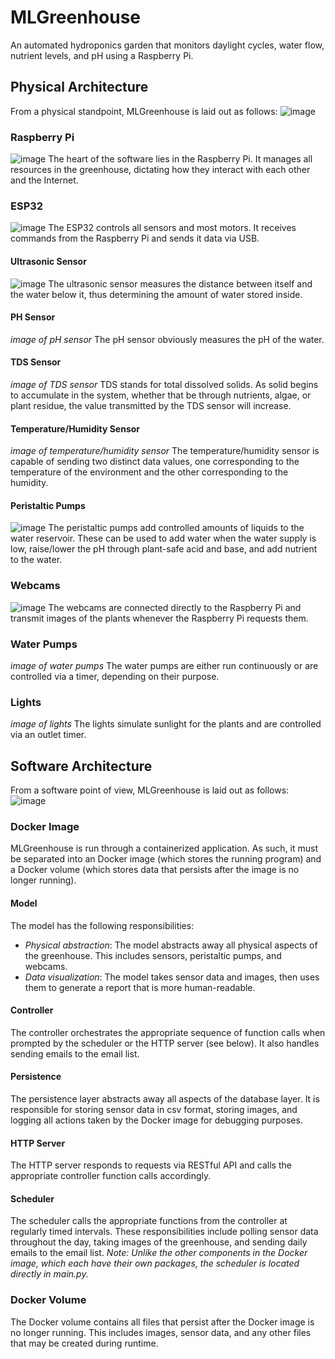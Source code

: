 # MLGreenhouse
An automated hydroponics garden that monitors daylight cycles, water flow, nutrient levels, and pH using a Raspberry Pi.
## Physical Architecture
From a physical standpoint, MLGreenhouse is laid out as follows:
![image](doc/physical_architecture.jpg)
### Raspberry Pi
![image](doc/raspberry_pi.jpg)
The heart of the software lies in the Raspberry Pi. It manages all resources in the greenhouse, dictating how they interact with each other and the Internet.
### ESP32
![image](doc/esp32.jpg)
The ESP32 controls all sensors and most motors. It receives commands from the Raspberry Pi and sends it data via USB.
#### Ultrasonic Sensor
![image](doc/ultrasonic_sensor.jpg)
The ultrasonic sensor measures the distance between itself and the water below it, thus determining the amount of water stored inside.
#### PH Sensor
*image of pH sensor*
The pH sensor obviously measures the pH of the water.
#### TDS Sensor
*image of TDS sensor*
TDS stands for total dissolved solids. As solid begins to accumulate in the system, whether that be through nutrients, algae, or plant residue, the value transmitted by the TDS sensor will increase.
#### Temperature/Humidity Sensor
*image of temperature/humidity sensor*
The temperature/humidity sensor is capable of sending two distinct data values, one corresponding to the temperature of the environment and the other corresponding to the humidity.
#### Peristaltic Pumps
![image](doc/peristaltic_pumps.jpg)
The peristaltic pumps add controlled amounts of liquids to the water reservoir. These can be used to add water when the water supply is low, raise/lower the pH through plant-safe acid and base, and add nutrient to the water.
### Webcams
![image](doc/webcams.jpg)
The webcams are connected directly to the Raspberry Pi and transmit images of the plants whenever the Raspberry Pi requests them.
### Water Pumps
*image of water pumps*
The water pumps are either run continuously or are controlled via a timer, depending on their purpose.
### Lights
*image of lights*
The lights simulate sunlight for the plants and are controlled via an outlet timer.
## Software Architecture
From a software point of view, MLGreenhouse is laid out as follows:
![image](doc/software_architecture.jpg)
### Docker Image
MLGreenhouse is run through a containerized application. As such, it must be separated into an Docker image (which stores the running program) and a Docker volume (which stores data that persists after the image is no longer running).
#### Model
The model has the following responsibilities:
- *Physical abstraction*: The model abstracts away all physical aspects of the greenhouse. This includes sensors, peristaltic pumps, and webcams.
- *Data visualization*: The model takes sensor data and images, then uses them to generate a report that is more human-readable.
#### Controller
The controller orchestrates the appropriate sequence of function calls when prompted by the scheduler or the HTTP server (see below). It also handles sending emails to the email list.
#### Persistence
The persistence layer abstracts away all aspects of the database layer. It is responsible for storing sensor data in csv format, storing images, and logging all actions taken by the Docker image for debugging purposes.
#### HTTP Server
The HTTP server responds to requests via RESTful API and calls the appropriate controller function calls accordingly.
#### Scheduler
The scheduler calls the appropriate functions from the controller at regularly timed intervals. These responsibilities include polling sensor data throughout the day, taking images of the greenhouse, and sending daily emails to the email list. *Note: Unlike the other components in the Docker image, which each have their own packages, the scheduler is located directly in main.py.*
### Docker Volume
The Docker volume contains all files that persist after the Docker image is no longer running. This includes images, sensor data, and any other files that may be created during runtime.
